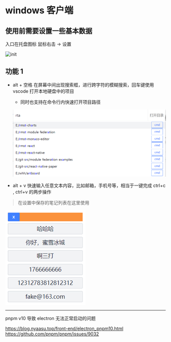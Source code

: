 # windows 客户端

## 使用前需要设置一些基本数据

入口在托盘图标 鼠标右击 -> 设置

![init](./z_demo/init.png)

## 功能 1

- alt + 空格 在屏幕中间出现搜索框，进⾏跨字符的模糊搜索，回⻋键使⽤ vscode 打开本地硬盘中的项⽬

  - 同时也⽀持在命令⾏内快速打开项⽬路径

  ![demo](./z_demo/demo.png)

- alt + v 快速输⼊任意⽂本内容，⽐如邮箱，⼿机号等，相当于⼀键完成 ctrl+c , ctrl+v 的两步操作

> 在设置中保存的笔记列表在这里使用

![demo](./z_demo/quickInput.png)

---

pnpm v10 导致 electron 无法正常启动的问题

<https://blog.nyaasu.top/front-end/electron_pnpm10.html>
<https://github.com/pnpm/pnpm/issues/9032>
